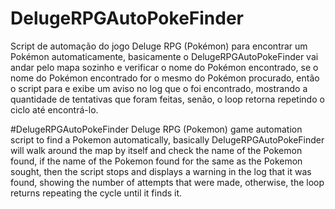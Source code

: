 # DelugeRPGAutoPokeFinder
Script de automação do jogo Deluge RPG (Pokémon) para encontrar um Pokémon automaticamente, basicamente o DelugeRPGAutoPokeFinder vai andar pelo mapa sozinho e verificar o nome do Pokémon encontrado, se o nome do Pokémon encontrado for o mesmo do Pokémon procurado, então o script para e exibe um aviso no log que o foi encontrado, mostrando a quantidade de tentativas que foram feitas, senão, o loop retorna repetindo o ciclo até encontrá-lo. <br>

#DelugeRPGAutoPokeFinder
Deluge RPG (Pokemon) game automation script to find a Pokemon automatically, basically DelugeRPGAutoPokeFinder will walk around the map by itself and check the name of the Pokemon found, if the name of the Pokemon found for the same as the Pokemon sought, then the script stops and displays a warning in the log that it was found, showing the number of attempts that were made, otherwise, the loop returns repeating the cycle until it finds it.


